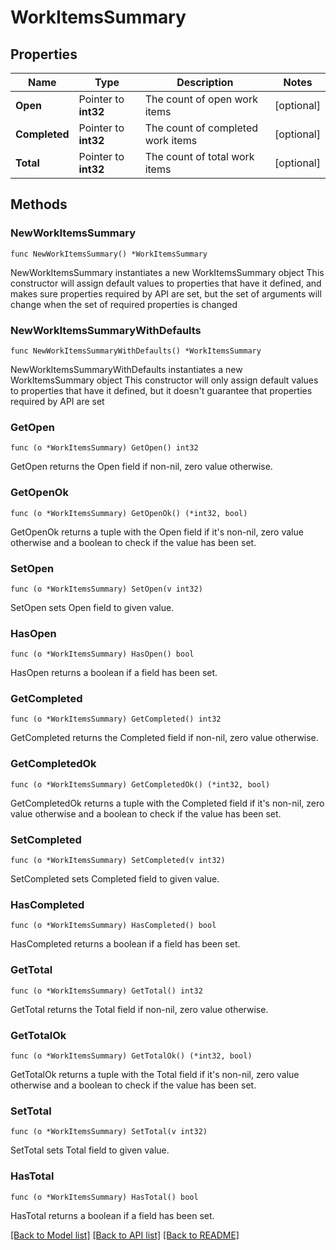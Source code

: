 # WorkItemsSummary

## Properties

Name | Type | Description | Notes
------------ | ------------- | ------------- | -------------
**Open** | Pointer to **int32** | The count of open work items | [optional] 
**Completed** | Pointer to **int32** | The count of completed work items | [optional] 
**Total** | Pointer to **int32** | The count of total work items | [optional] 

## Methods

### NewWorkItemsSummary

`func NewWorkItemsSummary() *WorkItemsSummary`

NewWorkItemsSummary instantiates a new WorkItemsSummary object
This constructor will assign default values to properties that have it defined,
and makes sure properties required by API are set, but the set of arguments
will change when the set of required properties is changed

### NewWorkItemsSummaryWithDefaults

`func NewWorkItemsSummaryWithDefaults() *WorkItemsSummary`

NewWorkItemsSummaryWithDefaults instantiates a new WorkItemsSummary object
This constructor will only assign default values to properties that have it defined,
but it doesn't guarantee that properties required by API are set

### GetOpen

`func (o *WorkItemsSummary) GetOpen() int32`

GetOpen returns the Open field if non-nil, zero value otherwise.

### GetOpenOk

`func (o *WorkItemsSummary) GetOpenOk() (*int32, bool)`

GetOpenOk returns a tuple with the Open field if it's non-nil, zero value otherwise
and a boolean to check if the value has been set.

### SetOpen

`func (o *WorkItemsSummary) SetOpen(v int32)`

SetOpen sets Open field to given value.

### HasOpen

`func (o *WorkItemsSummary) HasOpen() bool`

HasOpen returns a boolean if a field has been set.

### GetCompleted

`func (o *WorkItemsSummary) GetCompleted() int32`

GetCompleted returns the Completed field if non-nil, zero value otherwise.

### GetCompletedOk

`func (o *WorkItemsSummary) GetCompletedOk() (*int32, bool)`

GetCompletedOk returns a tuple with the Completed field if it's non-nil, zero value otherwise
and a boolean to check if the value has been set.

### SetCompleted

`func (o *WorkItemsSummary) SetCompleted(v int32)`

SetCompleted sets Completed field to given value.

### HasCompleted

`func (o *WorkItemsSummary) HasCompleted() bool`

HasCompleted returns a boolean if a field has been set.

### GetTotal

`func (o *WorkItemsSummary) GetTotal() int32`

GetTotal returns the Total field if non-nil, zero value otherwise.

### GetTotalOk

`func (o *WorkItemsSummary) GetTotalOk() (*int32, bool)`

GetTotalOk returns a tuple with the Total field if it's non-nil, zero value otherwise
and a boolean to check if the value has been set.

### SetTotal

`func (o *WorkItemsSummary) SetTotal(v int32)`

SetTotal sets Total field to given value.

### HasTotal

`func (o *WorkItemsSummary) HasTotal() bool`

HasTotal returns a boolean if a field has been set.


[[Back to Model list]](../README.md#documentation-for-models) [[Back to API list]](../README.md#documentation-for-api-endpoints) [[Back to README]](../README.md)


